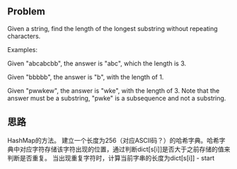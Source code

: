 ## Problem
Given a string, find the length of the longest substring without repeating characters.

Examples:

Given "abcabcbb", the answer is "abc", which the length is 3.

Given "bbbbb", the answer is "b", with the length of 1.

Given "pwwkew", the answer is "wke", with the length of 3. Note that the answer must be a substring, "pwke" is a subsequence and not a substring.


## 思路
HashMap的方法。
建立一个长度为256（对应ASCII码？）的哈希字典。哈希字典中对应字符存储该字符出现的位置，通过判断dict[s[i]]是否大于之前存储的值来判断是否重复。
当出现重复字符时，计算当前字串的长度为dict[s[i]] - start